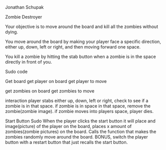 Jonathan Schupak

Zombie Destroyer

Your objective is to move around the board and kill all the zombies without dying.

You move around the board by making your player face a specific direction, either up, down, left or right, and then moving forward one space.

You kill a zombie by hitting the stab button when a zombie is in the space directly in front of you.

Sudo code

Get board
get player on board
get player to move

get zombies on board
get zombies to move

interaction
player stabs either up, down, left or right, check to see if a zombie is in that space.
if zombie is in space in that space, remove the zombie(zombie image).
if zombie moves into players space, player dies.


Start Button Sudo
When the player clicks the start button it will place and image(picture) of the player on the board,
places x amount of zombies(zombie pictures) on the board. Calls the function that makes the zombies randomly move around the board.
BONUS, switch the player button with a restart button that just recalls the start button.
